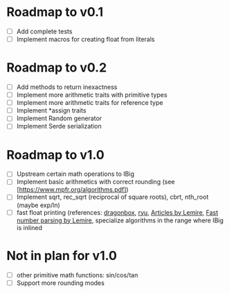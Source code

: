 # Roadmap to v0.1
- [ ] Add complete tests
- [ ] Implement macros for creating float from literals

# Roadmap to v0.2
- [ ] Add methods to return inexactness
- [ ] Implement more arithmetic traits with primitive types
- [ ] Implement more arithmetic traits for reference type
- [ ] Implement *assign traits
- [ ] Implement Random generator
- [ ] Implement Serde serialization

# Roadmap to v1.0
- [ ] Upstream certain math operations to IBig
- [ ] Implement basic arithmetics with correct rounding (see [https://www.mpfr.org/algorithms.pdf])
- [ ] Implement sqrt, rec_sqrt (reciprocal of square roots), cbrt, nth_root (maybe exp/ln)
- [ ] fast float printing (references: [dragonbox](https://github.com/jk-jeon/dragonbox), [ryu](https://lib.rs/crates/ryu-js), [Articles by Lemire](https://arxiv.org/search/cs?searchtype=author&query=Lemire%2C+D), [Fast number parsing by Lemire](https://arxiv.org/pdf/2101.11408.pdf), specialize algorithms in the range where IBig is inlined

# Not in plan for v1.0
- [ ] other primitive math functions: sin/cos/tan
- [ ] Support more rounding modes
